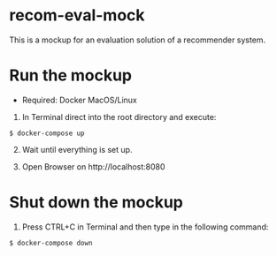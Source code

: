 # recom-eval-mock

This is a mockup for an evaluation solution of a recommender system.

# Run the mockup

- Required:
  Docker
  MacOS/Linux

1. In Terminal direct into the root directory and execute:

```
$ docker-compose up
```

2. Wait until everything is set up.

3. Open Browser on http://localhost:8080

# Shut down the mockup

1. Press CTRL+C in Terminal and then type in the following command:

```
$ docker-compose down
```

